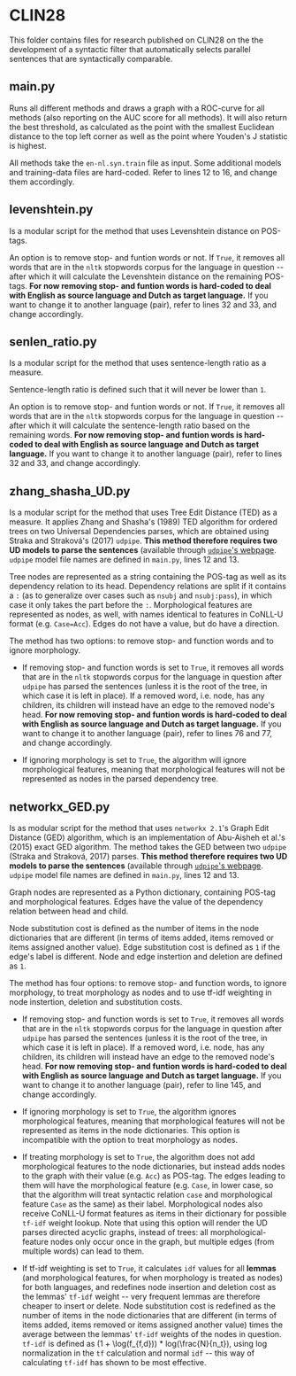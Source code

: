 # CLIN28

This folder contains files for research published on CLIN28 on the the development of a syntactic filter that automatically selects parallel sentences that are syntactically comparable.



## main.py

Runs all different methods and draws a graph with a ROC-curve for all methods (also reporting on the AUC score for all methods). It will also return the best threshold, as calculated as the point with the smallest Euclidean distance to the top left corner as well as the point where Youden's J statistic is highest.

All methods take the `en-nl.syn.train` file as input. Some additional models and training-data files are hard-coded. Refer to lines 12 to 16, and change them accordingly.

## levenshtein.py

Is a modular script for the method that uses Levenshtein distance on POS-tags.

An option is to remove stop- and funtion words or not. If `True`, it removes all words that are in the `nltk` stopwords corpus for the language in question -- after which it will calculate the Levenshtein distance on the remaining POS-tags. **For now removing stop- and funtion words is hard-coded to deal with English as source language and Dutch as target language.** If you want to change it to another language (pair), refer to lines 32 and 33, and change accordingly.

## senlen_ratio.py

Is a modular script for the method that uses sentence-length ratio as a measure.

Sentence-length ratio is defined such that it will never be lower than `1`.

An option is to remove stop- and funtion words or not. If `True`, it removes all words that are in the `nltk` stopwords corpus for the language in question -- after which it will calculate the sentence-length ratio based on the remaining words. **For now removing stop- and funtion words is hard-coded to deal with English as source language and Dutch as target language.** If you want to change it to another language (pair), refer to lines 32 and 33, and change accordingly.

## zhang_shasha_UD.py

Is a modular script for the method that uses Tree Edit Distance (TED) as a measure. It applies Zhang and Shasha's (1989) TED algorithm for ordered trees on two Universal Dependencies parses, which are obtained using Straka and Straková's (2017) `udpipe`. **This method therefore requires two UD models to parse the sentences** (available through [`udpipe`'s webpage](http://ufal.mff.cuni.cz/udpipe). `udpipe` model file names are defined in `main.py`, lines 12 and 13.

Tree nodes are represented as a string containing the POS-tag as well as its dependency relation to its head. Dependency relations are split if it contains a `:` (as to generalize over cases such as `nsubj` and `nsubj:pass`), in which case it only takes the part before the `:`. Morphological features are represented as nodes, as well, with names identical to features in CoNLL-U format (e.g. `Case=Acc`). Edges do not have a value, but do have a direction.

The method has two options: to remove stop- and function words and to ignore morphology.

- If removing stop- and function words is set to `True`, it removes all words that are in the `nltk` stopwords corpus for the language in question after `udpipe` has parsed the sentences (unless it is the root of the tree, in which case it is left in place). If a removed word, i.e. node, has any children, its children will instead have an edge to the removed node's head. **For now removing stop- and funtion words is hard-coded to deal with English as source language and Dutch as target language.** If you want to change it to another language (pair), refer to lines 76 and 77, and change accordingly. 

- If ignoring morphology is set to `True`, the algorithm will ignore morphological features, meaning that morphological features will not be represented as nodes in the parsed dependency tree.

## networkx_GED.py

Is as modular script for the method that uses `networkx 2.1`'s Graph Edit Distance (GED) algorithm, which is an implementation of Abu-Aisheh et al.'s (2015) exact GED algorithm. The method takes the GED between two `udpipe` (Straka and Straková, 2017) parses. **This method therefore requires two UD models to parse the sentences** (available through [`udpipe`'s webpage](http://ufal.mff.cuni.cz/udpipe). `udpipe` model file names are defined in `main.py`, lines 12 and 13.

Graph nodes are represented as a Python dictionary, containing POS-tag and morphological features. Edges have the value of the dependency relation between head and child. 

Node substitution cost is defined as the number of items in the node dictionaries that are different (in terms of items added, items removed or items assigned another value). Edge substitution cost is defined as `1` if the edge's label is different. Node and edge instertion and deletion are defined as `1`.

The method has four options: to remove stop- and function words, to ignore morphology, to treat morphology as nodes and to use tf-idf weighting in node instertion, deletion and substitution costs.

- If removing stop- and function words is set to `True`, it removes all words that are in the `nltk` stopwords corpus for the language in question after `udpipe` has parsed the sentences (unless it is the root of the tree, in which case it is left in place). If a removed word, i.e. node, has any children, its children will instead have an edge to the removed node's head. **For now removing stop- and funtion words is hard-coded to deal with English as source language and Dutch as target language.** If you want to change it to another language (pair), refer to line 145, and change accordingly. 

- If ignoring morphology is set to `True`, the algorithm ignores morphological features, meaning that morphological features will not be represented as items in the node dictionaries. This option is incompatible with the option to treat morphology as nodes.

- If treating morphology is set to `True`, the algorithm does not add morphological features to the node dictionaries, but instead adds nodes to the graph with their value (e.g. `Acc`) as POS-tag. The edges leading to them will have the morphological feature (e.g. `Case`, in lower case, so that the algorithm will treat syntactic relation `case` and morphological feature `Case` as the same) as their label. Morphological nodes also receive CoNLL-U format features as items in their dictionary for possible `tf-idf` weight lookup. Note that using this option will render the UD parses directed acyclic graphs, instead of trees: all morphological-feature nodes only occur once in the graph, but multiple edges (from multiple words) can lead to them.

- If tf-idf weighting is set to `True`, it calculates `idf` values for all **lemmas** (and morphological features, for when morphology is treated as nodes) for both languages, and redefines node insertion and deletion cost as the lemmas' `tf-idf` weight -- very frequent lemmas are therefore cheaper to insert or delete. Node substitution cost is redefined as the number of items in the node dictionaries that are different (in terms of items added, items removed or items assigned another value) times the average between the lemmas' `tf-idf` weights of the nodes in question. `tf-idf` is defined as (1 + \log(f_{f,d})) * log(\frac{N}{n_t}), using log normalization in the `tf` calculation and normal `idf` -- this way of calculating `tf-idf` has shown to be most effective.
